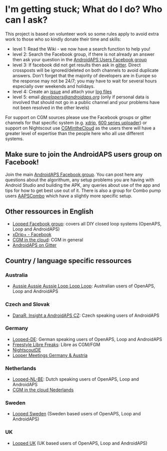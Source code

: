 # I'm getting stuck; What do I do? Who can I ask?

This project is based on volunteer work so some rules apply to avoid extra work to those who so kindly donate their time and skills:

* level 1: Read the Wiki - we now have a search function to help you!
* level 2: Search the Facebook group, if there is not already an answer then ask your question in the [AndroidAPS Users Facebook group](https://www.facebook.com/groups/1900195340201874/)
* level 3: If facebook did not get results then ask in [gitter](https://gitter.im/MilosKozak/AndroidAPS). Direct crossposts will be ignored/deleted on both channels to avoid duplicate answers. Don't forget that the majority of developers are in Europe so the response may not be 24/7; you may have to wait for several hours especially over weekends and holidays.
* level 4: Create an [issue](https://github.com/MilosKozak/AndroidAPS/issues) and attach your [log files](../Usage/Accessing-logfiles.md)
* level 5: email *developers@androidaps.org* (only if personal data is involved that should not go in a public channel and your problems have not been resolved in the other levels)

For support on CGM sources please use the Facebook groups or gitter channels for that specific system (e.g. [xdrip](https://www.facebook.com/groups/xDripG5/), [600 series uploader](https://www.facebook.com/groups/NightscoutForMedtronic/)) or support on Nightscout use [CGMintheCloud](https://www.facebook.com/groups/cgminthecloud/) as the users there will have a greater level of expertise than the people here who all use different systems.

## Make sure to join the AndroidAPS users group on Facebook!

Join the main [AndroidAPS Facebook group](https://www.facebook.com/groups/1900195340201874/). You can post here any questions about the algorithum, any setup problems you are having with Android Studio and building the APK, any queries about use of the app and tips for how to get best use out of it. There is also a group for Combo pump users [AAPSCombo](https://www.facebook.com/groups/127507891261169/) which have a slightly more specific setup.

## Other ressources in English

* [Looped Facebook group](https://www.facebook.com/groups/TheLoopedGroup): covers all DIY closed loop systems (OpenAPS, Loop and AndroidAPS)
* [xDrip+ - Facebook](https://www.facebook.com/groups/xDripG5/)
* [CGM in the cloud](https://www.facebook.com/groups/cgminthecloud/): CGM in general
* [AndroidAPS on Gitter](https://gitter.im/MilosKozak/AndroidAPS)

## Country / language specific ressources

### Australia

* [Aussie Aussie Aussie Loop Loop Loop](https://www.facebook.com/groups/AussieLooping/): Australian users of OpenAPS, Loop and AndroidAPS

### Czech and Slovak

* [DanaR, Insight a AndroidAPS CZ](https://www.facebook.com/groups/AndroidAPSCZ/): Czech speaking users of AndroidAPS

### Germany

* [Looped-DE](https://www.facebook.com/groups/loopedDE/): German speaking users of OpenAPS, Loop and AndroidAPS
* [Freestyle Libre Freaks](https://www.facebook.com/groups/FreestyleLibreFreaks/): Libre as CGM/FGM
* [NightscoutDE](https://www.facebook.com/groups/nightscoutDE/)
* [Looper Meetings Germany & Austria](http://loopertreffen.androidaps.de)

### Netherlands

* [Looped-NL-BE](https://www.facebook.com/groups/117102135652893): Dutch speaking users of OpenAPS, Loop and AndroidAPS
* [CGM in the cloud Nederlands](https://www.facebook.com/groups/1764754560436596)

### Sweden

* [Looped Sweden](https://www.facebook.com/groups/661514380864081/) (Sweden based users of OpenAPS, Loop and AndroidAPS)

### UK

* [Looped UK](https://www.facebook.com/groups/LoopedUK/) (UK based users of OpenAPS, Loop and AndroidAPS)